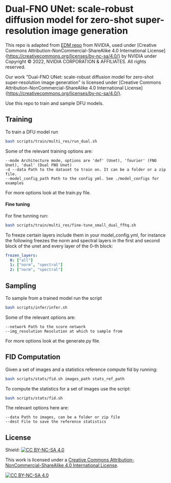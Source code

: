 # Dual-FNO UNet: scale-robust diffusion model for zero-shot super-resolution image generation

This repo is adapted from [EDM repo](https://github.com/NVlabs/edm) from NVIDIA, used under [Creative Commons Attribution-NonCommercial-ShareAlike 4.0 International License]{https://creativecommons.org/licenses/by-nc-sa/4.0/} by NVIDIA under Copyright © 2022, NVIDIA CORPORATION & AFFILIATES. All rights reserved.

Our work "Dual-FNO UNet: scale-robust diffusion model for zero-shot super-resolution image generation" is licensed under [Creative Commons Attribution-NonCommercial-ShareAlike 4.0 International License]{https://creativecommons.org/licenses/by-nc-sa/4.0/}.

Use this repo to train and sample DFU models. 

## Training
To train a DFU model run
```bash
bash scripts/train/multi_res/run_dual.sh
```
Some of the relevant training options are:
```
--mode Architecture mode, options are 'def' (Unet), 'fourier' (FNO Unet), 'dual' (Dual FNO Unet)
-d --data Path to the dataset to train on. It can be a folder or a zip file. 
--model_config_path Path to the config yml. See ./model_configs for examples
```

For more options look at the train.py file. 

#### Fine tuning

For fine tunning run:
```bash
bash scripts/train/multi_res/fine-tune_small_dual_ffhq.sh
```
To freeze certain layers include them in your model_config.yml, for instance the following freezes the norm and spectral layers in the first and second block of the unet and every layer of the 0-th block:

```yml
frozen_layers:
  0: ["all"]
  1: ["norm", "spectral"]
  2: ["norm", "spectral"]
```

## Sampling
To sample from a trained model run the script
```bash
bash scripts/infer/infer.sh
```
Some of the relevant options are: 
```
--network Path to the score network
--img_resolution Resolution at which to sample from
```

For more options look at the generate.py file. 


## FID Computation
Given a set of images and a statistics reference compute fid by running: 

```bash
bash scripts/stats/fid.sh images_path stats_ref_path
```

To compute the statistics for a set of images use the script:

```bash
bash scripts/stats/fid.sh 
```

The relevant options here are:
```
--data Path to images, can be a folder or zip file
--dest File to save the reference statistics
```
## License

Shield: [![CC BY-NC-SA 4.0][cc-by-nc-sa-shield]][cc-by-nc-sa]

This work is licensed under a
[Creative Commons Attribution-NonCommercial-ShareAlike 4.0 International License][cc-by-nc-sa].

[![CC BY-NC-SA 4.0][cc-by-nc-sa-image]][cc-by-nc-sa]

[cc-by-nc-sa]: http://creativecommons.org/licenses/by-nc-sa/4.0/
[cc-by-nc-sa-image]: https://licensebuttons.net/l/by-nc-sa/4.0/88x31.png
[cc-by-nc-sa-shield]: https://img.shields.io/badge/License-CC%20BY--NC--SA%204.0-lightgrey.svg